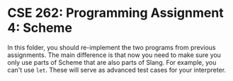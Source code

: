 # CSE 262: Programming Assignment 4: Scheme

In this folder, you should re-implement the two programs from previous
assignments.  The main difference is that now you need to make sure you only
use parts of Scheme that are also parts of Slang.  For example, you can't use
`let`.  These will serve as advanced test cases for your interpreter.

